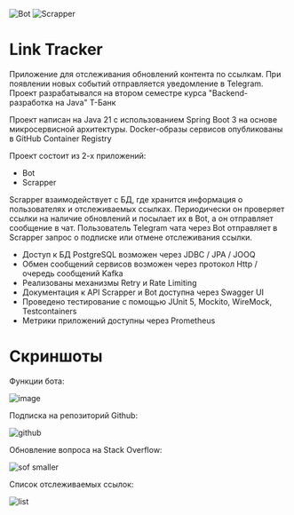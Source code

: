 ![Bot](https://github.com/sanyarnd/java-course-2023-backend-template/actions/workflows/bot.yml/badge.svg)
![Scrapper](https://github.com/sanyarnd/java-course-2023-backend-template/actions/workflows/scrapper.yml/badge.svg)

# Link Tracker

Приложение для отслеживания обновлений контента по ссылкам.
При появлении новых событий отправляется уведомление в Telegram. Проект разрабатывался на втором семестре курса "Backend-разработка на Java" Т-Банк

Проект написан на Java 21 с использованием Spring Boot 3 на основе микросервисной архитектуры. Docker-образы сервисов опубликованы в GitHub Container Registry

Проект состоит из 2-х приложений:
* Bot
* Scrapper

Scrapper взаимодействует с БД, где хранится информация о пользователях и отслеживаемых ссылках. Периодически он проверяет ссылки на наличие обновлений и посылает их в Bot, а он отправляет сообщение в чат. Пользователь Telegram чата через Bot отправляет в Scrapper запрос о подписке или отмене отслеживания ссылки.

- Доступ к БД PostgreSQL возможен через JDBC / JPA / JOOQ
- Обмен сообщений сервисов возможен через протокол Http / очередь сообщений Kafka
- Реализованы механизмы Retry и Rate Limiting
- Документация к API Scrapper и Bot доступна через Swagger UI
- Проведено тестирование с помощью JUnit 5, Mockito, WireMock, Testcontainers
- Метрики приложений доступны через Prometheus

# Скриншоты
Функции бота:

![image](https://github.com/user-attachments/assets/d2194ec3-5b10-414e-bbd0-a965d45c0107)

Подписка на репозиторий Github:

![github](https://github.com/user-attachments/assets/62cdba0f-53fa-40c9-85ea-e9114384f3fa)

Обновление вопроса на Stack Overflow:

![sof smaller](https://github.com/user-attachments/assets/b98a27ec-b9f6-4514-b0cc-21454d25783c)

Список отслеживаемых ссылок:

![list](https://github.com/user-attachments/assets/462d5038-0261-435e-a871-c900bc159272)

